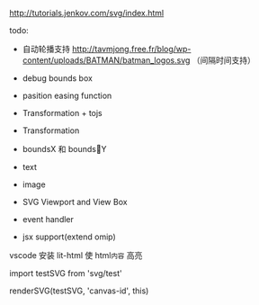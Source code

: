 http://tutorials.jenkov.com/svg/index.html

todo:

* 自动轮播支持 http://tavmjong.free.fr/blog/wp-content/uploads/BATMAN/batman_logos.svg （间隔时间支持）
* debug bounds box
* pasition easing function

* Transformation + tojs
* Transformation 
* boundsX 和 boundsY 
* text
* image
* SVG Viewport and View Box
* event handler
* jsx support(extend omip)

vscode 安装 lit-html 使 html`内容` 高亮


import testSVG from 'svg/test'

renderSVG(testSVG, 'canvas-id', this)
